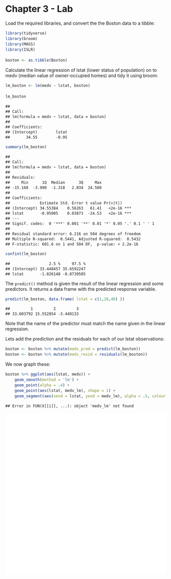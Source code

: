 # Chapter 3 - Lab

Load the required libraries, and convert the the Boston data to a tibble:

```r
library(tidyverse)
library(broom)
library(MASS)
library(ISLR)

boston <- as.tibble(Boston)
```

Calculate the linear regression of lstat (lower status of population) on to medv (median value of owner-occupied homes) and tidy it using broom:


```r
lm_boston <- lm(medv ~ lstat, boston)

lm_boston
```

```
## 
## Call:
## lm(formula = medv ~ lstat, data = boston)
## 
## Coefficients:
## (Intercept)        lstat  
##       34.55        -0.95
```

```r
summary(lm_boston)
```

```
## 
## Call:
## lm(formula = medv ~ lstat, data = boston)
## 
## Residuals:
##     Min      1Q  Median      3Q     Max 
## -15.168  -3.990  -1.318   2.034  24.500 
## 
## Coefficients:
##             Estimate Std. Error t value Pr(>|t|)    
## (Intercept) 34.55384    0.56263   61.41   <2e-16 ***
## lstat       -0.95005    0.03873  -24.53   <2e-16 ***
## ---
## Signif. codes:  0 '***' 0.001 '**' 0.01 '*' 0.05 '.' 0.1 ' ' 1
## 
## Residual standard error: 6.216 on 504 degrees of freedom
## Multiple R-squared:  0.5441,	Adjusted R-squared:  0.5432 
## F-statistic: 601.6 on 1 and 504 DF,  p-value: < 2.2e-16
```

```r
confint(lm_boston)
```

```
##                 2.5 %     97.5 %
## (Intercept) 33.448457 35.6592247
## lstat       -1.026148 -0.8739505
```

The `predict()` method is given the result of the linear regression and some predictors. It returns a data frame with the predicted response variable.


```r
predict(lm_boston, data.frame( lstat = c(1,20,40) ))
```

```
##         1         2         3 
## 33.603792 15.552854 -3.448133
```

Note that the name of the predictor must match the name given in the linear regression.

Lets add the prediction and the residuals for each of our lstat observations:


```r
boston <- boston %>% mutate(medv_pred = predict(lm_boston))
boston <- boston %>% mutate(medv_resid = residuals(lm_boston))
```

We now graph these:


```r
boston %>% ggplot(aes(lstat, medv)) + 
    geom_smooth(method = 'lm') + 
    geom_point(alpha = .4) + 
    geom_point(aes(lstat, medv_lm), shape = 1) + 
    geom_segment(aes(xend = lstat, yend = medv_lm), alpha = .5, colour = 'grey')
```

```
## Error in FUN(X[[i]], ...): object 'medv_lm' not found
```

![plot of chunk unnamed-chunk-4](figure/unnamed-chunk-4-1.png)




	


